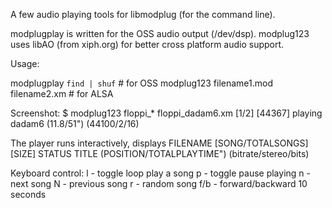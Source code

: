 A few audio playing tools for libmodplug (for the command line).

modplugplay is written for the OSS audio output (/dev/dsp).
modplug123 uses libAO (from xiph.org) for better cross platform audio support.

Usage:

modplugplay `find | shuf`               # for OSS
modplug123 filename1.mod filename2.xm   # for ALSA

Screenshot:
$ modplug123 floppi_*
floppi_dadam6.xm [1/2] [44367]
playing dadam6 (11.8/51") (44100/2/16)    

The player runs interactively, displays
FILENAME [SONG/TOTALSONGS] [SIZE]
STATUS TITLE (POSITION/TOTALPLAYTIME") (bitrate/stereo/bits)

Keyboard control:
l - toggle loop play a song
p - toggle pause playing
n - next song
N - previous song
r - random song
f/b - forward/backward 10 seconds
